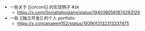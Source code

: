 - 一些关于 [[circom]] 的实现例子 #zk
	- https://x.com/0xmahdirostami/status/1940380561874293129
- 一些 [[独立开发]] 的个人 portfolio
	- https://x.com/anaeem152/status/1939013132313337975